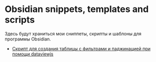 # Obsidian snippets, templates and scripts

Здесь будут храниться мои сниппеты, скрипты и шаблоны для программы Obsidian.

- [Скрипт для создания таблицы с фильтрами и паджинацией при помощи dataviewjs]()





